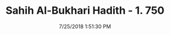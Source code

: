---
title        : "Sahih Al-Bukhari Hadith - 1. 750"
date         : 7/25/2018 1:51:30 PM
draft        : false
type         : "hadith"
layout       : "hadith"
BookCode     : "SHB"
VolumeNumber : "1"
HadithNumber : "750"
categories  :  ["Prayer Characteristics-Bowing behind the rows on entering mosque"]
tags  :  ["Abu Bakra"]
---
